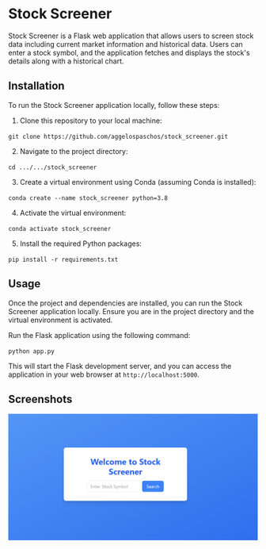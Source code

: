 # Stock Screener

Stock Screener is a Flask web application that allows users to screen stock data including current market information and historical data. Users can enter a stock symbol, and the application fetches and displays the stock's details along with a historical chart.

## Installation

To run the Stock Screener application locally, follow these steps:

1. Clone this repository to your local machine:

`git clone https://github.com/aggelospaschos/stock_screener.git`

2. Navigate to the project directory:

`cd .../.../stock_screener`

3. Create a virtual environment using Conda (assuming Conda is installed):

`conda create --name stock_screener python=3.8`

4. Activate the virtual environment:

`conda activate stock_screener`

5. Install the required Python packages:

`pip install -r requirements.txt`

## Usage

Once the project and dependencies are installed, you can run the Stock Screener application locally. Ensure you are in the project directory and the virtual environment is activated.

Run the Flask application using the following command:

`python app.py`

This will start the Flask development server, and you can access the application in your web browser at `http://localhost:5000`.

## Screenshots

![Screenshot of Application](images/image.png)







